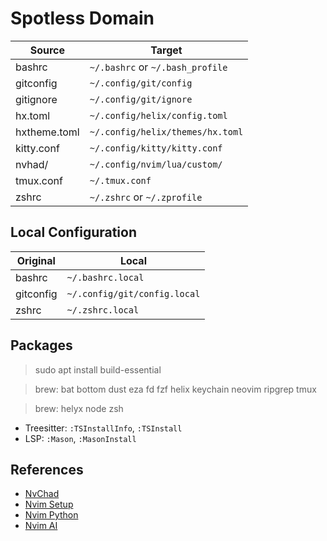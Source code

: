Spotless Domain
===============

| Source       | Target                                 |
|--------------|----------------------------------------|
| bashrc       | `~/.bashrc` or `~/.bash_profile`       |
| gitconfig    | `~/.config/git/config`                 |
| gitignore    | `~/.config/git/ignore`                 |
| hx.toml      | `~/.config/helix/config.toml`          |
| hxtheme.toml | `~/.config/helix/themes/hx.toml`       |
| kitty.conf   | `~/.config/kitty/kitty.conf`           |
| nvhad/       | `~/.config/nvim/lua/custom/`           |
| tmux.conf    | `~/.tmux.conf`                         |
| zshrc        | `~/.zshrc` or `~/.zprofile`            |

## Local Configuration

| Original  | Local                        |
|-----------|------------------------------|
| bashrc    | `~/.bashrc.local`            |
| gitconfig | `~/.config/git/config.local` |
| zshrc     | `~/.zshrc.local`             |

## Packages

> sudo apt install build-essential

> brew: bat bottom dust eza fd fzf helix keychain neovim ripgrep tmux

> brew: helyx node zsh

* Treesitter: `:TSInstallInfo`, `:TSInstall`
* LSP: `:Mason`, `:MasonInstall`

## References

- [NvChad](https://nvchad.com/)
- [Nvim Setup](https://www.youtube.com/watch?v=Mtgo-nP_r8Y)
- [Nvim Python](https://www.youtube.com/watch?v=4BnVeOUeZxc)
- [Nvim AI](https://www.youtube.com/watch?v=7k0KZsheLP4)
